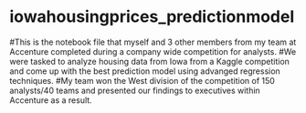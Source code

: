 # iowahousingprices_predictionmodel

#This is the notebook file that myself and 3 other members from my team at Accenture completed during a company wide competition for analysts.
#We were tasked to analyze housing data from Iowa from a Kaggle competition and come up with the best prediction model using advanged regression techniques.
#My team won the West division of the competition of 150 analysts/40 teams and presented our findings to executives within Accenture as a result.
